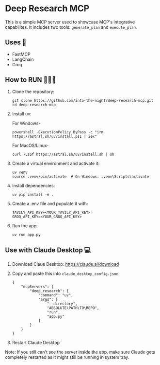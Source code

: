 # Deep Research MCP

This is a simple MCP server used to showcase MCP's integrative capabilites. It includes two tools: `generate_plan` and `execute_plan`.

## Uses 👾

- FastMCP
- LangChain
- Groq

## How to RUN 🏃🏻‍♂️

1. Clone the repository:
   ```
   git clone https://github.com/into-the-night/deep-research-mcp.git
   cd deep-research-mcp
   ```

2. Install uv:

    For Windows-
    ```
    powershell -ExecutionPolicy ByPass -c "irm https://astral.sh/uv/install.ps1 | iex"
    ```

    For MacOS/Linux-
    ```
    curl -LsSf https://astral.sh/uv/install.sh | sh
    ```

2. Create a virtual environment and activate it:
    ```
    uv venv
    source .venv/bin/activate  # On Windows: .venv\Scripts\activate
    ```

3. Install dependencies:
    ```
    uv pip install -e .
    ```

4. Create a .env file and populate it with:
    ```
    TAVILY_API_KEY=<YOUR_TAVILY_API_KEY>
    GROQ_API_KEY=<YOUR_GROQ_API_KEY>
    ```

5. Run the app:
    ```
    uv run app.py
    ```

## Use with Claude Desktop 💻

1. Download Claue Desktop: https://claude.ai/download

2. Copy and paste this into `claude_desktop_config.json`:
    ```
    {
        "mcpServers": {
            "deep_research": {
                "command": "uv",
                "args": [
                    "--directory",
                    "ABSOLUTE\PATH\TO\REPO",
                    "run",
                    "app.py"
                ]
            }
        }
    }
    ```

3. Restart Claude Desktop

Note: If you still can't see the server inside the app, make sure Claude gets completely restarted as it might still be running in system tray.